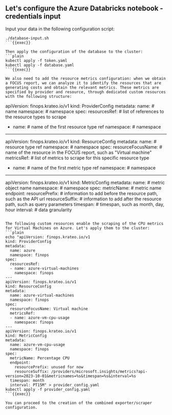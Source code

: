 ## Let's configure the Azure Databricks notebook - credentials input

Input your data in the following configuration script:
```plain
./database-input.sh
```{{exec}}

Then apply the configuration of the database to the cluster:
```plain
kubectl apply -f token.yaml
kubectl apply -f database.yaml
```{{exec}}

We also need to add the resource metrics configuration: when we obtain a FOCUS report, we can analyze it to identify the resources that are generating costs and obtain the relevant metrics. These metrics are specified by provider and resource, through dedicated custom resources with the following structure:
```
apiVersion: finops.krateo.io/v1
kind: ProviderConfig
metadata:
  name: # name
  namespace: # namespace
spec:
  resourcesRef: # list of references to the resource types to scrape
  - name: # name of the first resource type ref 
    namespace: # namespace
---
apiVersion: finops.krateo.io/v1
kind: ResourceConfig
metadata:
  name: # resource type ref 
  namespace: # namespace
spec:
  resourceFocusName: # name of the resource in the FOCUS report, such as "Virtual machine"
  metricsRef: # list of metrics to scrape for this specific resource type
  - name: # name of the first metric type ref
    namespace: # namespace 
---
apiVersion: finops.krateo.io/v1
kind: MetricConfig
metadata:
  name: # metric object name
  namespace: # namespace
spec:
  metricName: # metric name 
  endpoint:
    resourcePrefix: # information to add before the resource path, such as the API url
    resourceSuffix: # information to add after the resource path, such as query parameters
  timespan: # timespan, such as month, day, hour
  interval: # data granularity
```

The following custom resources enable the scraping of the CPU metrics for Virtual Machines on Azure. Let's apply them to the cluster:
```plain
echo "apiVersion: finops.krateo.io/v1
kind: ProviderConfig
metadata:
  name: azure
  namespace: finops
spec:
  resourcesRef:
  - name: azure-virtual-machines
    namespace: finops
---
apiVersion: finops.krateo.io/v1
kind: ResourceConfig
metadata:
  name: azure-virtual-machines
  namespace: finops
spec:
  resourceFocusName: Virtual machine
  metricsRef:
  - name: azure-vm-cpu-usage
    namespace: finops
---
apiVersion: finops.krateo.io/v1
kind: MetricConfig
metadata:
  name: azure-vm-cpu-usage
  namespace: finops
spec:
  metricName: Percentage CPU
  endpoint:
    resourcePrefix: unused for now
    resourceSuffix: /providers/microsoft.insights/metrics?api-version=2023-10-01&metricnames=%s&timespan=%s&interval=%s
  timespan: month
  interval: PT15M" > provider_config.yaml
kubectl apply -f provider_config.yaml
```{{exec}}

You can proceed to the creation of the combined exporter/scraper configuration.
